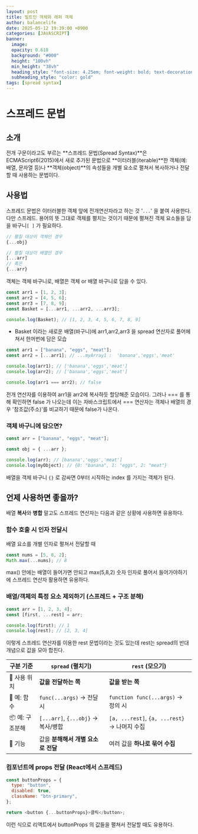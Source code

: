 ```yaml
---
layout: post
title: 빌트인 객체와 래퍼 객체
author: balancelife
date: 2025-05-12 19:39:00 +0900
categories: [JAVASCRIPT]
banner:
  image:
  opacity: 0.618
  background: "#000"
  height: "100vh"
  min_height: "38vh"
  heading_style: "font-size: 4.25em; font-weight: bold; text-decoration: underline"
  subheading_style: "color: gold"
tags: [spread syntax]
---
```


# 스프레드 문법

## 소개

전개 구문이라고도 부르는 **스프레드 문법(Spread Syntax)**은 ECMAScript6(2015)에서 새로 추가된 문법으로 **이터러블(iterable)**한 객체(예: 배열, 문자열 등)나 **객체(object)**의 속성들을 개별 요소로 펼쳐서 복사하거나 전달할 때 사용하는 문법이다.

## 사용법

스프레드 문법은 이터러블한 객체 앞에 전개연산자라고 하는 것 '`...`' 을 붙여 사용한다.
다만 스프레드. 용어의 뜻 그대로 객체를 펼치는 것이기 때문에 펼쳐진 객체 요소들을 담을 바구니`[ ]` 가 필요하다.

```js
// 펼칠 대상이 객체인 경우
{...obj}

// 펼칠 대상이 배열인 경우
[...arr]
// 혹은
{...arr}
```

객체는 객체 바구니로, 배열은 객체 or 배열 바구니로 담을 수 있다.

```js
const arr1 = [1, 2, 3];
const arr2 = [4, 5, 6];
const arr3 = [7, 8, 9];
const Basket = [...arr1, ...arr2, ...arr3];

console.log(Basket); // [1, 2, 3, 4, 5, 6, 7, 8, 9]
```

- Basket 이라는 새로운 배열(바구니)에 arr1,arr2,arr3 을 spread 연산자로 풀어헤쳐서 한꺼번에 담은 모습

```js
const arr1 = ["banana", "eggs", "meat"];
const arr2 = [...arr1]; // ...myArray1 :  'banana','eggs','meat'

console.log(arr1); // ['banana','eggs','meat']
console.log(arr2); // ['banana','eggs','meat']

console.log(arr1 === arr2); // false
```

전개 연산자를 이용하여 arr1을 arr2에 복사하듯 할당해준 모습이다.
그러나 === 를 통해 확인하면 false 가 나오는데 이는 자바스크립트에서 === 연산자는 객체나 배열의 경우 '참조값(주소)'를 비교하기 때문에 false가 나온다.

### 객체 바구니에 담으면?

```js
const arr = ["banana", "eggs", "meat"];

const obj = { ...arr };

console.log(arr); // [banana','eggs','meat']
console.log(myObject); // {0: "banana", 1: "eggs", 2: "meat"}
```

배열을 객체 바구니 `{}` 로 감싸면 0부터 시작하는 index 를 가지는 객체가 된다.

## 언제 사용하면 좋을까?

배열 **복사**와 **병합** 말고도 스프레드 연산자는 다음과 같은 상황에 사용하면 유용하다.

### 함수 호출 시 인자 전달시

배열 요소를 개별 인자로 펼쳐서 전달할 때

```js
const nums = [5, 8, 2];
Math.max(...nums); // 8
```

max() 안에는 배열이 들어가면 안되고 max(5,8,2) 숫자 인자로 풀어서 들어가야하기에 스프레드 연산자 활용하면 유용하다.

### 배열/객체의 특정 요소 제외하기 (스프레드 + 구조 분해)

```js
const arr = [1, 2, 3, 4];
const [first, ...rest] = arr;

console.log(first); // 1
console.log(rest); // [2, 3, 4]
```

이렇게 스프레드 연산자를 이용한 rest 문법이라는 것도 있는데 rest는 spread의 반대개념으로 값을 모아 합친다.

| 구분 기준       | `spread` (펼치기)                  | `rest` (모으기)                              |
| --------------- | ---------------------------------- | -------------------------------------------- |
| 📍 사용 위치    | **값을 전달하는 쪽**               | **값을 받는 쪽**                             |
| 🧩 예: 함수     | `func(...args)` → 전달 시          | `function func(...args)` → 정의 시           |
| 📦 예: 구조분해 | `[...arr]`, `{...obj}` → 복사/병합 | `[a, ...rest]`, `{a, ...rest}` → 나머지 수집 |
| 📌 기능         | 값을 **분해해서 개별 요소로 전달** | 여러 값을 **하나로 묶어 수집**               |

### 컴포넌트에 props 전달 (React에서 스프레드)

```js
const buttonProps = {
  type: "button",
  disabled: true,
  className: "btn-primary",
};

return <button {...buttonProps}>클릭</button>;
```

이런 식으로 리액트에서 buttonProps 의 값들을 펼쳐서 전달할 때도 유용하다.
